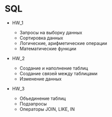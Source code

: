 # SQL

* HW_1
  * Запросы на выборку данных
  * Сортировка данных
  * Логические, арифметические операции
  * Математические функции
 
 * HW_2
   * Создание и наполнение таблиц
   * Создание связей между таблицами
   * Изменение данных
 
 * HW_3
   * Объединение таблиц
   * Подзапросы
   * Операторы JOIN, LIKE, IN
 
